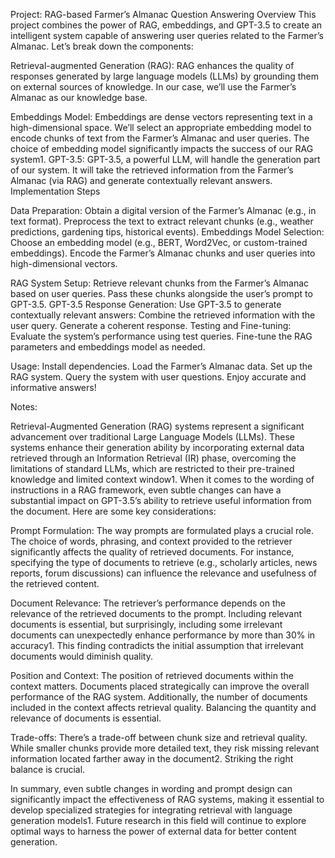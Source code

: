 Project: RAG-based Farmer’s Almanac Question Answering
Overview
This project combines the power of RAG, embeddings, and GPT-3.5 to create an intelligent system capable of answering user queries related to the Farmer’s Almanac. Let’s break down the components:

Retrieval-augmented Generation (RAG):
RAG enhances the quality of responses generated by large language models (LLMs) by grounding them on external sources of knowledge.
In our case, we’ll use the Farmer’s Almanac as our knowledge base.

Embeddings Model:
Embeddings are dense vectors representing text in a high-dimensional space.
We’ll select an appropriate embedding model to encode chunks of text from the Farmer’s Almanac and user queries.
The choice of embedding model significantly impacts the success of our RAG system1.
GPT-3.5:
GPT-3.5, a powerful LLM, will handle the generation part of our system.
It will take the retrieved information from the Farmer’s Almanac (via RAG) and generate contextually relevant answers.
Implementation Steps

Data Preparation:
Obtain a digital version of the Farmer’s Almanac (e.g., in text format).
Preprocess the text to extract relevant chunks (e.g., weather predictions, gardening tips, historical events).
Embeddings Model Selection:
Choose an embedding model (e.g., BERT, Word2Vec, or custom-trained embeddings).
Encode the Farmer’s Almanac chunks and user queries into high-dimensional vectors.

RAG System Setup:
Retrieve relevant chunks from the Farmer’s Almanac based on user queries.
Pass these chunks alongside the user’s prompt to GPT-3.5.
GPT-3.5 Response Generation:
Use GPT-3.5 to generate contextually relevant answers:
Combine the retrieved information with the user query.
Generate a coherent response.
Testing and Fine-tuning:
Evaluate the system’s performance using test queries.
Fine-tune the RAG parameters and embeddings model as needed.

Usage:
Install dependencies.
Load the Farmer’s Almanac data.
Set up the RAG system.
Query the system with user questions.
Enjoy accurate and informative answers!

Notes:

Retrieval-Augmented Generation (RAG) systems represent a significant advancement over traditional Large Language Models (LLMs). These systems enhance their generation ability by incorporating external data retrieved through an Information Retrieval (IR) phase, overcoming the limitations of standard LLMs, which are restricted to their pre-trained knowledge and limited context window1. When it comes to the wording of instructions in a RAG framework, even subtle changes can have a substantial impact on GPT-3.5’s ability to retrieve useful information from the document. Here are some key considerations:

Prompt Formulation: The way prompts are formulated plays a crucial role. The choice of words, phrasing, and context provided to the retriever significantly affects the quality of retrieved documents. For instance, specifying the type of documents to retrieve (e.g., scholarly articles, news reports, forum discussions) can influence the relevance and usefulness of the retrieved content.

Document Relevance: The retriever’s performance depends on the relevance of the retrieved documents to the prompt. Including relevant documents is essential, but surprisingly, including some irrelevant documents can unexpectedly enhance performance by more than 30% in accuracy1. This finding contradicts the initial assumption that irrelevant documents would diminish quality.

Position and Context: The position of retrieved documents within the context matters. Documents placed strategically can improve the overall performance of the RAG system. Additionally, the number of documents included in the context affects retrieval quality. Balancing the quantity and relevance of documents is essential.

Trade-offs: There’s a trade-off between chunk size and retrieval quality. While smaller chunks provide more detailed text, they risk missing relevant information located farther away in the document2. Striking the right balance is crucial.

In summary, even subtle changes in wording and prompt design can significantly impact the effectiveness of RAG systems, making it essential to develop specialized strategies for integrating retrieval with language generation models1. Future research in this field will continue to explore optimal ways to harness the power of external data for better content generation.
